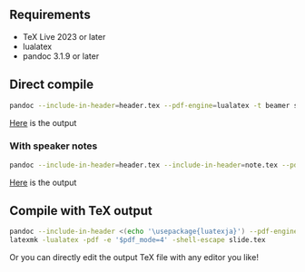 ## Requirements

- TeX Live 2023 or later
- lualatex
- pandoc 3.1.9 or later

## Direct compile

```bash
pandoc --include-in-header=header.tex --pdf-engine=lualatex -t beamer slide.md -o slide.pdf
```

[Here](slide.pdf) is the output

### With speaker notes

```bash
pandoc --include-in-header=header.tex --include-in-header=note.tex --pdf-engine=lualatex -t beamer slide.md -o slide_note.pdf
```

[Here](slide_note.pdf) is the output

## Compile with TeX output

```bash
pandoc --include-in-header <(echo '\usepackage{luatexja}') --pdf-engine=lualatex -t beamer slide.md -o slide.tex
latexmk -lualatex -pdf -e '$pdf_mode=4' -shell-escape slide.tex
```

Or you can directly edit the output TeX file with any editor you like!
